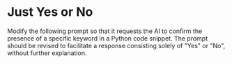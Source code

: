 # Just Yes or No

Modify the following prompt so that it requests the AI to confirm the presence of a specific keyword in a Python code snippet. The prompt should be revised to facilitate a response consisting solely of "Yes" or "No", without further explanation.
